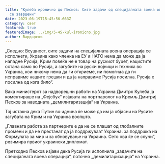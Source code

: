 ```yaml
---
title: "Кулеба иронично до Песков: Сите задачи од специјалната воена операција
  се завршени"
date: 2023-06-19T15:45:56.663Z
category: свет
featured: true
featuredImage: ../img/5-45-kul-ironicno.jpg
author: Вардарски
---
```

„Следно: Всушност, сите задачи на специјалната воена операција се исполнети, Украина како членка на ЕУ и НАТО нема да може да ја нападне Русија, Крим повеќе не е товар на рускиот буџет, нацистите остана само во Русија, а загубите на руски војници и техника во Украина, кои никому нема да ги откриеме, ни помогнаа да ги исправиме нашите грешки и да ја направиме Русија посилна. Русија е посилна од кога било“.

Вака министерот за надворешни работи на Украина Дмитро Кулеба ја коментираше на „Фејсбук“ изјавата на портпаролот на Кремљ Дмитриј Песков за наводната „демилитаризација“ на Украина.

Тој истакна дека Путин во иднина ќе може да им ја објасни на Русите загубата на Крим и на Украина воопшто.

„Главната работа за партнерите е да не се плашат од глобалните промени и да не престанат да ја поддржуваат Украина. за поддршка на Формулата за мир и за обновување на Украина. Сето ова ќе се случи“, резимира првиот украински дипломат.

Претходно Песков изјави дека Русија ги исполнила „задачите на специјалната воена операција“, поточно „демилитаризација“ на Украина.